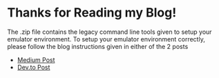 # Thanks for Reading my Blog!

The .zip file contains the legacy command line tools given to setup your emulator environment.
To setup your emulator environment correctly, please follow the blog instructions given in either of the 2 posts
- [Medium Post](https://medium.com/@singhuddeshyaofficial/deploying-android-emulators-on-aws-ec2-1-3-arm-architecture-and-genymotion-solutions-for-a-2ef3238542d5)
- [Dev.to Post](https://dev.to/uds5501/deploying-android-emulators-on-aws-ec2-1-3-arm-architecture-and-genymotion-solutions-for-a-solo-developer-3l1e-temp-slug-7805209?preview=b3beff70ad7c3b75c3d03f3ac41e82967ddc6ff66a6863a984726bc052d10bceed2403227f41e37b9eafd73bc6895b49470eb3a9103d72e65b1b6025)
